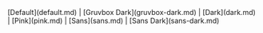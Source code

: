 <div class="btn-group" markdown>
[Default](default.md) |
[Gruvbox Dark](gruvbox-dark.md) |
[Dark](dark.md) |
[Pink](pink.md) |
[Sans](sans.md) |
[Sans Dark](sans-dark.md)
</div>
